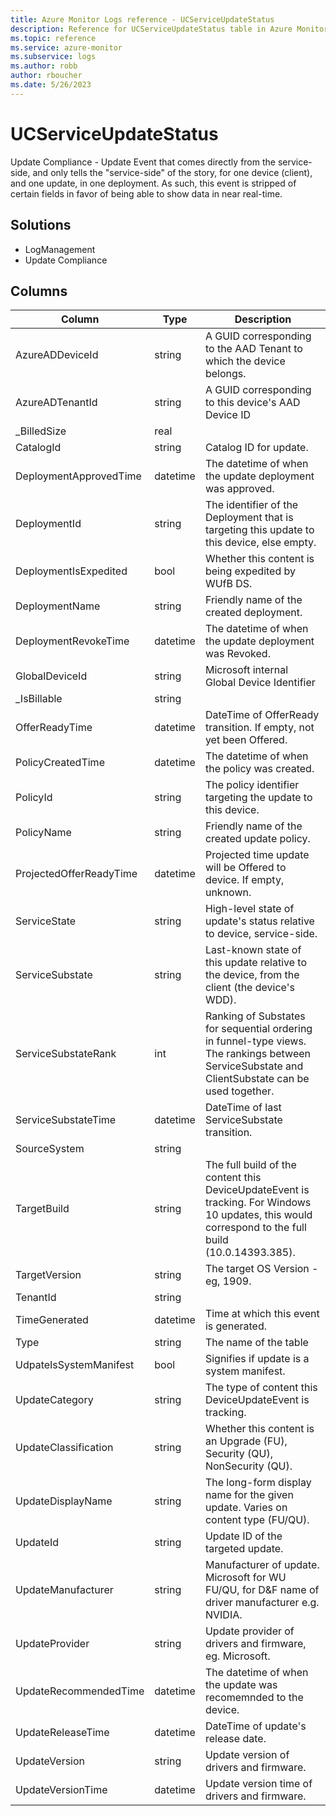 ```yaml
---
title: Azure Monitor Logs reference - UCServiceUpdateStatus
description: Reference for UCServiceUpdateStatus table in Azure Monitor Logs.
ms.topic: reference
ms.service: azure-monitor
ms.subservice: logs
ms.author: robb
author: rboucher
ms.date: 5/26/2023
---
```


# UCServiceUpdateStatus

 Update Compliance - Update Event that comes directly from the service-side, and only tells the "service-side" of the story, for one device (client), and one update, in one deployment. As such, this event is stripped of certain fields in favor of being able to show data in near real-time.

## Solutions

- LogManagement
- Update Compliance




## Columns

| Column | Type | Description |
| --- | --- | --- |
| AzureADDeviceId | string | A GUID corresponding to the AAD Tenant to which the device belongs. |
| AzureADTenantId | string | A GUID corresponding to this device's AAD Device ID |
| _BilledSize | real |  |
| CatalogId | string | Catalog ID for update. |
| DeploymentApprovedTime | datetime | The datetime of when the update deployment was approved. |
| DeploymentId | string | The identifier of the Deployment that is targeting this update to this device, else empty. |
| DeploymentIsExpedited | bool | Whether this content is being expedited by WUfB DS. |
| DeploymentName | string | Friendly name of the created deployment. |
| DeploymentRevokeTime | datetime | The datetime of when the update deployment was Revoked. |
| GlobalDeviceId | string | Microsoft internal Global Device Identifier |
| _IsBillable | string |  |
| OfferReadyTime | datetime | DateTime of OfferReady transition. If empty, not yet been Offered. |
| PolicyCreatedTime | datetime | The datetime of when the policy was created. |
| PolicyId | string | The policy identifier targeting the update to this device. |
| PolicyName | string | Friendly name of the created update policy. |
| ProjectedOfferReadyTime | datetime | Projected time update will be Offered to device. If empty, unknown.  |
| ServiceState | string | High-level state of update's status relative to device, service-side. |
| ServiceSubstate | string | Last-known state of this update relative to the device, from the client (the device's WDD). |
| ServiceSubstateRank | int | Ranking of Substates for sequential ordering in funnel-type views. The rankings between ServiceSubstate and ClientSubstate can be used together. |
| ServiceSubstateTime | datetime | DateTime of last ServiceSubstate transition. |
| SourceSystem | string |  |
| TargetBuild | string | The full build of the content this DeviceUpdateEvent is tracking. For Windows 10 updates, this would correspond to the full build (10.0.14393.385). |
| TargetVersion | string | The target OS Version - eg, 1909. |
| TenantId | string |  |
| TimeGenerated | datetime | Time at which this event is generated. |
| Type | string | The name of the table |
| UdpateIsSystemManifest | bool | Signifies if update is a system manifest. |
| UpdateCategory | string | The type of content this DeviceUpdateEvent is tracking. |
| UpdateClassification | string | Whether this content is an Upgrade (FU), Security (QU), NonSecurity (QU). |
| UpdateDisplayName | string | The long-form display name for the given update. Varies on content type (FU/QU). |
| UpdateId | string | Update ID of the targeted update. |
| UpdateManufacturer | string | Manufacturer of update. Microsoft for WU FU/QU, for D&F name of driver manufacturer e.g. NVIDIA. |
| UpdateProvider | string | Update provider of drivers and firmware, eg. Microsoft. |
| UpdateRecommendedTime | datetime | The datetime of when the update was recomemnded to the device. |
| UpdateReleaseTime | datetime | DateTime of update's release date. |
| UpdateVersion | string | Update version of drivers and firmware. |
| UpdateVersionTime | datetime | Update version time of drivers and firmware. |

